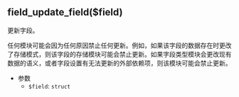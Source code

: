 ## field_update_field($field)

更新字段。

任何模块可能会因为任何原因禁止任何更新。例如，如果该字段的数据存在时更改了存储模式，则该字段的存储模块可能会禁止更新。如果字段类型模块会更改现有数据的语义，或者字段设置有无法更新的外部依赖项，则该模块可能会禁止更新。

- 参数
  - `$field`: `struct`

